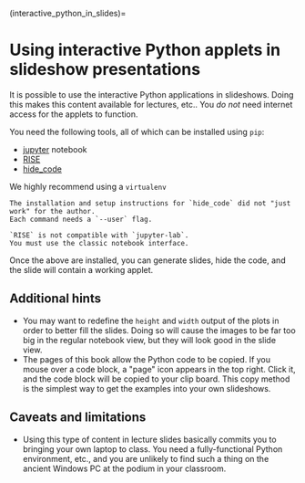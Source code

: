 (interactive_python_in_slides)=

# Using interactive Python applets in slideshow presentations

It is possible to use the interactive Python applications in slideshows.
Doing this makes this content available for lectures, etc..
You *do not* need internet access for the applets to function.

You need the following tools, all of which can be installed using `pip`:

* [jupyter](https://www.jupyter.org) notebook
* [RISE](https://rise.readthedocs.io/en/stable/)
* [hide_code](https://github.com/kirbs-/hide_code)

We highly recommend using a `virtualenv`

```{note}
The installation and setup instructions for `hide_code` did not "just work" for the author.
Each command needs a `--user` flag.

`RISE` is not compatible with `jupyter-lab`.
You must use the classic notebook interface.
```

Once the above are installed, you can generate slides, hide the code, and the slide will contain a working applet.

## Additional hints

* You may want to redefine the `height` and `width` output of the plots in order to better fill the slides.
  Doing so will cause the images to be far too big in the regular notebook view, but they will look good in the slide view.
* The pages of this book allow the Python code to be copied.
  If you mouse over a code block, a "page" icon appears in the top right.
  Click it, and the code block will be copied to your clip board.
  This copy method is the simplest way to get the examples into your own slideshows.

## Caveats and limitations

* Using this type of content in lecture slides basically commits you to bringing your own laptop to class.
  You need a fully-functional Python environment, etc., and you are unlikely to find such a thing on the ancient Windows PC at the podium in your classroom.
